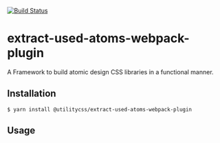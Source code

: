 [![Build Status](https://travis-ci.com/utilitycss/extract-used-atoms-webpack-plugin.svg?branch=master)](https://travis-ci.com/utilitycss/atomic)

# extract-used-atoms-webpack-plugin
A Framework to build atomic design CSS libraries in a functional manner.

## Installation
```
$ yarn install @utilitycss/extract-used-atoms-webpack-plugin
```

## Usage
